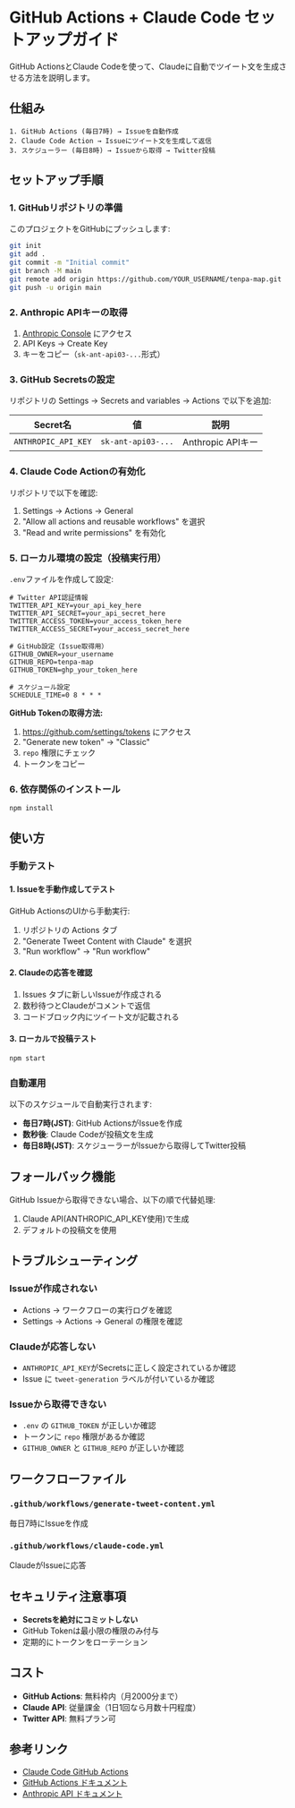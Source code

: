 # GitHub Actions + Claude Code セットアップガイド

GitHub ActionsとClaude Codeを使って、Claudeに自動でツイート文を生成させる方法を説明します。

## 仕組み

```
1. GitHub Actions (毎日7時) → Issueを自動作成
2. Claude Code Action → Issueにツイート文を生成して返信
3. スケジューラー (毎日8時) → Issueから取得 → Twitter投稿
```

## セットアップ手順

### 1. GitHubリポジトリの準備

このプロジェクトをGitHubにプッシュします:

```bash
git init
git add .
git commit -m "Initial commit"
git branch -M main
git remote add origin https://github.com/YOUR_USERNAME/tenpa-map.git
git push -u origin main
```

### 2. Anthropic APIキーの取得

1. [Anthropic Console](https://console.anthropic.com/) にアクセス
2. API Keys → Create Key
3. キーをコピー（`sk-ant-api03-...`形式）

### 3. GitHub Secretsの設定

リポジトリの Settings → Secrets and variables → Actions で以下を追加:

| Secret名 | 値 | 説明 |
|---------|-----|------|
| `ANTHROPIC_API_KEY` | `sk-ant-api03-...` | Anthropic APIキー |

### 4. Claude Code Actionの有効化

リポジトリで以下を確認:

1. Settings → Actions → General
2. "Allow all actions and reusable workflows" を選択
3. "Read and write permissions" を有効化

### 5. ローカル環境の設定（投稿実行用）

`.env`ファイルを作成して設定:

```env
# Twitter API認証情報
TWITTER_API_KEY=your_api_key_here
TWITTER_API_SECRET=your_api_secret_here
TWITTER_ACCESS_TOKEN=your_access_token_here
TWITTER_ACCESS_SECRET=your_access_secret_here

# GitHub設定（Issue取得用）
GITHUB_OWNER=your_username
GITHUB_REPO=tenpa-map
GITHUB_TOKEN=ghp_your_token_here

# スケジュール設定
SCHEDULE_TIME=0 8 * * *
```

**GitHub Tokenの取得方法:**
1. https://github.com/settings/tokens にアクセス
2. "Generate new token" → "Classic"
3. `repo` 権限にチェック
4. トークンをコピー

### 6. 依存関係のインストール

```bash
npm install
```

## 使い方

### 手動テスト

#### 1. Issueを手動作成してテスト

GitHub ActionsのUIから手動実行:

1. リポジトリの Actions タブ
2. "Generate Tweet Content with Claude" を選択
3. "Run workflow" → "Run workflow"

#### 2. Claudeの応答を確認

1. Issues タブに新しいIssueが作成される
2. 数秒待つとClaudeがコメントで返信
3. コードブロック内にツイート文が記載される

#### 3. ローカルで投稿テスト

```bash
npm start
```

### 自動運用

以下のスケジュールで自動実行されます:

- **毎日7時(JST)**: GitHub ActionsがIssueを作成
- **数秒後**: Claude Codeが投稿文を生成
- **毎日8時(JST)**: スケジューラーがIssueから取得してTwitter投稿

## フォールバック機能

GitHub Issueから取得できない場合、以下の順で代替処理:

1. Claude API(ANTHROPIC_API_KEY使用)で生成
2. デフォルトの投稿文を使用

## トラブルシューティング

### Issueが作成されない

- Actions → ワークフローの実行ログを確認
- Settings → Actions → General の権限を確認

### Claudeが応答しない

- `ANTHROPIC_API_KEY`がSecretsに正しく設定されているか確認
- Issue に `tweet-generation` ラベルが付いているか確認

### Issueから取得できない

- `.env` の `GITHUB_TOKEN` が正しいか確認
- トークンに `repo` 権限があるか確認
- `GITHUB_OWNER` と `GITHUB_REPO` が正しいか確認

## ワークフローファイル

### `.github/workflows/generate-tweet-content.yml`
毎日7時にIssueを作成

### `.github/workflows/claude-code.yml`
ClaudeがIssueに応答

## セキュリティ注意事項

- **Secretsを絶対にコミットしない**
- GitHub Tokenは最小限の権限のみ付与
- 定期的にトークンをローテーション

## コスト

- **GitHub Actions**: 無料枠内（月2000分まで）
- **Claude API**: 従量課金（1日1回なら月数十円程度）
- **Twitter API**: 無料プラン可

## 参考リンク

- [Claude Code GitHub Actions](https://github.com/anthropics/claude-code-action)
- [GitHub Actions ドキュメント](https://docs.github.com/ja/actions)
- [Anthropic API ドキュメント](https://docs.anthropic.com/)
